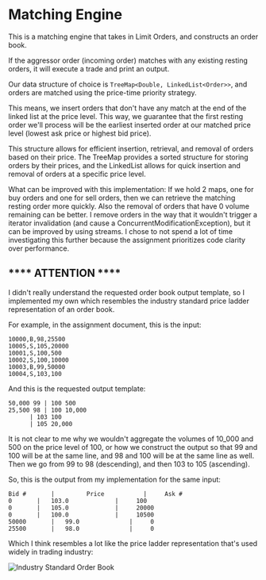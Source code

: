 # Matching Engine

This is a matching engine that takes in Limit Orders, and constructs an order book.

If the aggressor order (incoming order) matches with any existing resting orders, it will execute a trade and print an output.

Our data structure of choice is `TreeMap<Double, LinkedList<Order>>`, and orders are matched using the price-time priority strategy.

This means, we insert orders that don't have any match at the end of the linked list at the price level. This way, we guarantee that the first resting order we'll process will be the earliest inserted order at our matched price level (lowest ask price or highest bid price).

This structure allows for efficient insertion, retrieval, and removal of orders based on their price. The TreeMap provides a sorted structure for storing orders by their prices, and the LinkedList allows for quick insertion and removal of orders at a specific price level.

What can be improved with this implementation: If we hold 2 maps, one for buy orders and one for sell orders, then we can retrieve the matching resting order more quickly. Also the removal of orders that have 0 volume remaining can be better. I remove orders in the way that it wouldn't trigger a iterator invalidation (and cause a ConcurrentModificationException), but it can be improved by using streams. I chose to not spend a lot of time investigating this further because the assignment prioritizes code clarity over performance. 

## **** ATTENTION ****
I didn't really understand the requested order book output template, so I implemented my own which resembles the industry standard price ladder representation of an order book.

For example, in the assignment document, this is the input:
```
10000,B,98,25500
10005,S,105,20000
10001,S,100,500
10002,S,100,10000
10003,B,99,50000
10004,S,103,100
```
And this is the requested output template:
```
50,000 99 | 100 500
25,500 98 | 100 10,000
      | 103 100
      | 105 20,000
```

It is not clear to me why we wouldn't aggregate the volumes of 10_000 and 500 on the price level of 100, or how we construct the output so that 99 and 100 will be at the same line, and 98 and 100 will be at the same line as well. Then we go from 99 to 98 (descending), and then 103 to 105 (ascending).

So, this is the output from my implementation for the same input:
```
Bid #		|         Price           |     Ask #
0		|	103.0             |     100
0		|	105.0             |     20000
0		|	100.0             |     10500
50000		|	99.0              |     0
25500		|	98.0              |     0
```
Which I think resembles a lot like the price ladder representation that's used widely in trading industry:

![Industry Standard Order Book](https://i.imgur.com/Dh7wYn0.jpg)

